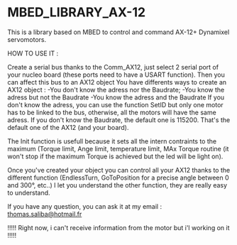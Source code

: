 # MBED_LIBRARY_AX-12
This is a library based on MBED to control and command AX-12+ Dynamixel servomotors.


HOW TO USE IT :

  Create a serial bus thanks to the Comm_AX12, just select 2 serial port of your nucleo board (these ports need to have a USART function). Then you can affect this bus to an AX12 object You have differents ways to create an AX12 object :
      -You don't know the adress nor the Baudrate;
      -You know the adress but not the Baudrate
      -You know the adress and the Baudrate
  If you don't know the adress, you can use the function SetID but only one motor has to be linked to the bus, otherwise, all the motors will have the same adress.
  If you don't know the Baudrate, the default one is 115200. That's the default one of the AX12 (and your board).
  
  The Init function is usefull because it sets all the intern contraints to the maximum (Torque limit, Ange limit, temperature limit, MAx Torque routine (it won't stop if the maximum Torque is achieved but the led will be light on).
  
  Once you've created your object you can control all your AX12 thanks to the different function (EndlessTurn, GoToPosition for a precise angle between 0 and 300°, etc..)
  I let you understand the other function, they are really easy to understand.
  
  If you have any question, you can ask it at my email : thomas.saliba@hotmail.fr
  
  
  !!!!! Right now, i can't receive information from the motor but i'l working on it !!!!!
  
  
